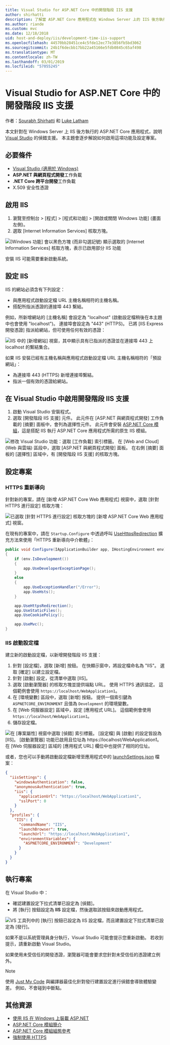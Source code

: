 ```yaml
---
title: Visual Studio for ASP.NET Core 中的開發階段 IIS 支援
author: shirhatti
description: 了解當 ASP.NET Core 應用程式在 Windows Server 上的 IIS 後方執行時，對其提供的偵錯支援。
ms.author: riande
ms.custom: mvc
ms.date: 12/18/2018
uid: host-and-deploy/iis/development-time-iis-support
ms.openlocfilehash: 44570bb28451ce4c5fde12ec77e3856fb5bd3062
ms.sourcegitcommit: 24b1f6decbb17bb22a45166e5fdb0845c65af498
ms.translationtype: MT
ms.contentlocale: zh-TW
ms.lasthandoff: 03/01/2019
ms.locfileid: "57055245"
---
```

# <a name="development-time-iis-support-in-visual-studio-for-aspnet-core"></a>Visual Studio for ASP.NET Core 中的開發階段 IIS 支援

作者：[Sourabh Shirhatti](https://twitter.com/sshirhatti) 和 [Luke Latham](https://github.com/guardrex)

本文針對在 Windows Server 上 IIS 後方執行的 ASP.NET Core 應用程式，說明 [Visual Studio](https://www.visualstudio.com/vs/) 的偵錯支援。 本主題會逐步解說如何啟用這項功能及設定專案。

## <a name="prerequisites"></a>必要條件

* [Visual Studio (適用於 Windows)](https://www.microsoft.com/net/download/windows)
* **ASP.NET 與網頁程式開發**工作負載
* **.NET Core 跨平台開發**工作負載
* X.509 安全性憑證

## <a name="enable-iis"></a>啟用 IIS

1. 瀏覽至控制台 > [程式] > [程式和功能] > [開啟或關閉 Windows 功能] (畫面左側)。
1. 選取 [Internet Information Services] 核取方塊。

![[Windows 功能] 會以黑色方塊 (而非勾選記號) 顯示選取的 [Internet Information Services] 核取方塊，表示已啟用部分 IIS 功能](development-time-iis-support/_static/enable_iis.png)

安裝 IIS 可能需要重新啟動系統。

## <a name="configure-iis"></a>設定 IIS

IIS 的網站必須含有下列設定：

* 與應用程式啟動設定檔 URL 主機名稱相符的主機名稱。
* 搭配所指派憑證的連接埠 443 繫結。

例如，所新增網站的 [主機名稱] 會設定為 "localhost" (啟動設定檔稍後在本主題中也會使用 "localhost")。 連接埠會設定為 "443" (HTTPS)。 已將 [IIS Express 開發憑證] 指派給網站，但可使用任何有效的憑證：

![IIS 中的 [新增網站] 視窗，其中顯示具有已指派的憑證並在連接埠 443 上 localhost 的繫結集合。](development-time-iis-support/_static/add-website-window.png)

如果 IIS 安裝已經有主機名稱與應用程式啟動設定檔 URL 主機名稱相符的「預設網站」：

* 為連接埠 443 (HTTPS) 新增連接埠繫結。
* 指派一個有效的憑證給網站。

## <a name="enable-development-time-iis-support-in-visual-studio"></a>在 Visual Studio 中啟用開發階段 IIS 支援

1. 啟動 Visual Studio 安裝程式。
1. 選取 [開發階段 IIS 支援] 元件。 此元件在 [ASP.NET 與網頁程式開發] 工作負載的 [摘要] 面板中，會列為選擇性元件。 此元件會安裝 [ASP.NET Core 模組](xref:host-and-deploy/aspnet-core-module)，這是搭配 IIS 執行 ASP.NET Core 應用程式所需的原生 IIS 模組。

![修改 Visual Studio 功能：選取 [工作負載] 索引標籤。 在 [Web and Cloud]\(Web 與雲端\) 區段中，選取 [ASP.NET 與網頁程式開發] 面板。 在右側 [摘要] 面板的 [選擇性] 區域中，有 [開發階段 IIS 支援] 的核取方塊。](development-time-iis-support/_static/development_time_support.png)

## <a name="configure-the-project"></a>設定專案

### <a name="https-redirection"></a>HTTPS 重新導向

針對新的專案，請在 [新增 ASP.NET Core Web 應用程式] 視窗中，選取 [針對 HTTPS 進行設定] 核取方塊：

![已選取 [針對 HTTPS 進行設定] 核取方塊的 [新增 ASP.NET Core Web 應用程式] 視窗。](development-time-iis-support/_static/new-app.png)

在現有的專案中，請在 `Startup.Configure` 中透過呼叫 [UseHttpsRedirection](/dotnet/api/microsoft.aspnetcore.builder.httpspolicybuilderextensions.usehttpsredirection) 擴充方法來使用「HTTPS 重新導向中介軟體」：

```csharp
public void Configure(IApplicationBuilder app, IHostingEnvironment env)
{
    if (env.IsDevelopment())
    {
        app.UseDeveloperExceptionPage();
    }
    else
    {
        app.UseExceptionHandler("/Error");
        app.UseHsts();
    }

    app.UseHttpsRedirection();
    app.UseStaticFiles();
    app.UseCookiePolicy();

    app.UseMvc();
}
```

### <a name="iis-launch-profile"></a>IIS 啟動設定檔

建立新的啟動設定檔，以新增開發階段 IIS 支援：

1. 針對 [設定檔]，選取 [新增] 按鈕。 在快顯示窗中，將設定檔命名為 "IIS"。 選取 [確定] 以建立設定檔。
1. 針對 [啟動] 設定，從清單中選取 [IIS]。
1. 選取 [啟動瀏覽器] 的核取方塊並提供端點 URL。 使用 HTTPS 通訊協定。 這個範例會使用 `https://localhost/WebApplication1`。
1. 在 [環境變數] 區段中，選取 [新增] 按鈕。 提供一個索引鍵為 `ASPNETCORE_ENVIRONMENT` 且值為 `Development` 的環境變數。
1. 在 [Web 伺服器設定] 區域中，設定 [應用程式 URL]。 這個範例會使用 `https://localhost/WebApplication1`。
1. 儲存設定檔。

![在 [專案屬性] 視窗中選取 [偵錯] 索引標籤。 [設定檔] 與 [啟動] 的設定皆設為 [IIS]。 [啟動瀏覽器] 功能已啟用且位址為 https://localhost/WebApplication1。 在 [Web 伺服器設定] 區域的 [應用程式 URL] 欄位中也提供了相同的位址。](development-time-iis-support/_static/project_properties.png)

或者，您也可以手動將啟動設定檔新增至應用程式中的 [launchSettings.json](http://json.schemastore.org/launchsettings) 檔案：

```json
{
  "iisSettings": {
    "windowsAuthentication": false,
    "anonymousAuthentication": true,
    "iis": {
      "applicationUrl": "https://localhost/WebApplication1",
      "sslPort": 0
    }
  },
  "profiles": {
    "IIS": {
      "commandName": "IIS",
      "launchBrowser": true,
      "launchUrl": "https://localhost/WebApplication1",
      "environmentVariables": {
        "ASPNETCORE_ENVIRONMENT": "Development"
      }
    }
  }
}
```

## <a name="run-the-project"></a>執行專案

在 Visual Studio 中：

* 確認建置設定下拉式清單已設定為 [偵錯]。
* 將 [執行] 按鈕設定為 **IIS** 設定檔，然後選取該按鈕來啟動應用程式。

![VS 工具列中的 [執行] 按鈕已設定為 IIS 設定檔，而且建置設定下拉式清單已設定為 [發行]。](development-time-iis-support/_static/toolbar.png)

如果不是以系統管理員身分執行，Visual Studio 可能會提示您重新啟動。 若收到提示，請重新啟動 Visual Studio。

如果使用未受信任的開發憑證，瀏覽器可能會要求您針對未受信任的憑證建立例外。

> [!NOTE]
> 使用 [Just My Code](/visualstudio/debugger/just-my-code) 與編譯器最佳化針對發行建置設定進行偵錯會導致體驗變差。 例如，不會碰到中斷點。

## <a name="additional-resources"></a>其他資源

* [使用 IIS 在 Windows 上裝載 ASP.NET](xref:host-and-deploy/iis/index)
* [ASP.NET Core 模組簡介](xref:host-and-deploy/aspnet-core-module)
* [ASP.NET Core 模組組態參考](xref:host-and-deploy/aspnet-core-module)
* [強制使用 HTTPS](xref:security/enforcing-ssl)
